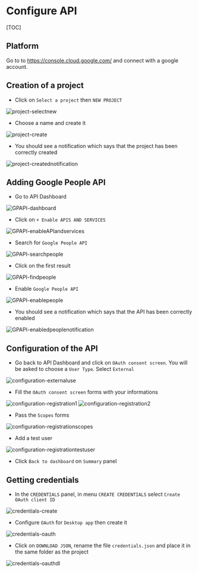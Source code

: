 # Configure API

[TOC]

## Platform

Go to to https://console.cloud.google.com/ and connect with a google account.

## Creation of a project

+ Click on `Select a project` then `NEW PROJECT`

<img src="./assets/configureAPI/project-selectnew.png" alt="project-selectnew"  />

+ Choose a name and create it

 <img src="./assets/configureAPI/project-create.png" alt="project-create"/>

+ You should see a notification which says that the project has been correctly created

 <img src="./assets/configureAPI/project-creatednotification.png" alt="project-creatednotification"/>

## Adding Google People API

+ Go to API Dashboard

 <img src="./assets/configureAPI/GPAPI-dashboard.png" alt="GPAPI-dashboard"/>

+ Click on `+ Enable APIS AND SERVICES`

<img src="./assets/configureAPI/GPAPI-enableAPIandservices.png" alt="GPAPI-enableAPIandservices"/>

+ Search for `Google People API`

<img src="./assets/configureAPI/GPAPI-searchpeople.png" alt="GPAPI-searchpeople"/>

+ Click on the first result

<img src="./assets/configureAPI/GPAPI-findpeople.png" alt="GPAPI-findpeople"/>

+ Enable `Google People API`

 <img src="./assets/configureAPI/GPAPI-enablepeople.png" alt="GPAPI-enablepeople"/>

+ You should see a notification which says that the API has been correctly enabled

<img src="./assets/configureAPI/GPAPI-enabledpeoplenotification.png" alt="GPAPI-enabledpeoplenotification"/>

## Configuration of the API


+ Go back to API Dashboard and click on `OAuth consent screen`. You will be asked to choose a `User Type`. Select `External`

 <img src="./assets/configureAPI/configuration-externaluse.png" alt="configuration-externaluse"/>

+ Fill the `OAuth consent screen` forms with your informations

 <img src="./assets/configureAPI/configuration-registration1.png" alt="configuration-registration1"/>

 <img src="./assets/configureAPI/configuration-registration2.png" alt="configuration-registration2"/>

+ Pass the `Scopes` forms

 <img src="./assets/configureAPI/configuration-registrationscopes.png" alt="configuration-registrationscopes"/>

+ Add a test user

<img src="./assets/configureAPI/configuration-registrationtestuser.png" alt="configuration-registrationtestuser"/>

+ Click `Back to dashboard` on `Summary` panel

## Getting credentials

+ In the `CREDENTIALS` panel, in menu `CREATE CREDENTIALS` select  `Create OAuth client ID` 

<img src="./assets/configureAPI/credentials-create.png" alt="credentials-create"/>

+ Configure `OAuth` for `Desktop app` then create it

 <img src="./assets/configureAPI/credentials-oauth.png" alt="credentials-oauth"/>

+ Click on `DOWNLOAD JSON`, rename the file `credentials.json` and place it in the same folder as the project

<img src="./assets/configureAPI/credentials-oauthdl.png" alt="credentials-oauthdl"/>